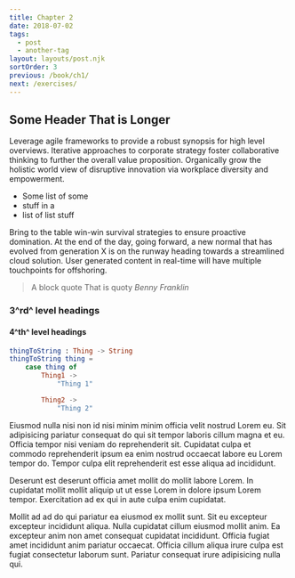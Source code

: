 ```yaml
---
title: Chapter 2
date: 2018-07-02
tags:
  - post
  - another-tag
layout: layouts/post.njk
sortOrder: 3
previous: /book/ch1/
next: /exercises/
---
```


## Some Header That is Longer

Leverage agile frameworks to provide a robust synopsis for high level overviews. Iterative approaches to corporate strategy foster collaborative thinking to further the overall value proposition. Organically grow the holistic world view of disruptive innovation via workplace diversity and empowerment.

- Some list of some
- stuff in a
- list of list stuff

Bring to the table win-win survival strategies to ensure proactive domination. At the end of the day, going forward, a new normal that has evolved from generation X is on the runway heading towards a streamlined cloud solution. User generated content in real-time will have multiple touchpoints for offshoring.

> A block quote
> That is quoty
> <cite>Benny Franklin</cite>

### 3^rd^ level headings

####  4^th^ level headings

```elm
thingToString : Thing -> String
thingToString thing =
	case thing of
		Thing1 ->
			"Thing 1"

		Thing2 ->
			"Thing 2"
```

Eiusmod nulla nisi non id nisi minim minim officia velit nostrud Lorem eu. Sit adipisicing pariatur consequat do qui sit tempor laboris cillum magna et eu. Officia tempor nisi veniam do reprehenderit sit. Cupidatat culpa et commodo reprehenderit ipsum ea enim nostrud occaecat labore eu Lorem tempor do. Tempor culpa elit reprehenderit est esse aliqua ad incididunt.

Deserunt est deserunt officia amet mollit do mollit labore Lorem. In cupidatat mollit mollit aliquip ut ut esse Lorem in dolore ipsum Lorem tempor. Exercitation ad ex qui in aute culpa enim cupidatat.

Mollit ad ad do qui pariatur ea eiusmod ex mollit sunt. Sit eu excepteur excepteur incididunt aliqua. Nulla cupidatat cillum eiusmod mollit anim. Ea excepteur anim non amet consequat cupidatat incididunt. Officia fugiat amet incididunt anim pariatur occaecat. Officia cillum aliqua irure culpa est fugiat consectetur laborum sunt. Pariatur consequat irure adipisicing nulla qui.
